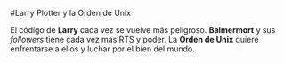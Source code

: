 #Larry Plotter y la Orden de Unix

El código de **Larry** cada vez se vuelve más peligroso.
**Balmermort** y sus *followers* tiene cada vez mas RTS y poder.
La **Orden de Unix** quiere enfrentarse a ellos y luchar por el bien del mundo.
